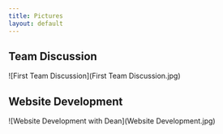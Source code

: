 ```yaml
---
title: Pictures
layout: default
---
```

## Team Discussion
![First Team Discussion](First Team Discussion.jpg)

## Website Development
![Website Development with Dean](Website Development.jpg)
